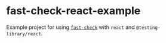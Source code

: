 # fast-check-react-example

Example project for using [`fast-check`](https://github.com/dubzzz/fast-check) with `react` and `@testing-library/react`.
